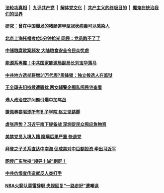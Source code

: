 

####  [法轮功真相](../../../../basic/blob/master/README.md?t=10180731) &nbsp;|&nbsp; [九评共产党](../../../../9ping.md/blob/master/README.md?t=10180731) &nbsp;|&nbsp; [解体党文化](../../../../jtdwh.md/blob/master/README.md?t=10180731)  &nbsp;|&nbsp; [共产主义的终极目的](../../../../gczydzjmd.md/blob/master/README.md?t=10180731) &nbsp;|&nbsp; [魔鬼在统治我们的世界](../../../../mgztzwmdsj.md/blob/master/README.md?t=10180731) 

#### [研究：曾在中国爆发的猪肠道甲型冠状病毒可以感染人](../pages/soh5/433066.md?t=10180731) 
#### [北京上海托福考位5分钟抢光  网民：党员跑不了了](../pages/soh5/433141.md?t=10180731) 
#### [中储粮腐败案频发  大陆粮食安全令民众忧虑](../pages/soh5/433129.md?t=10180731) 
#### [能源系再震！中共国家能源局副局长刘宝华落马](../pages/soh5/433126.md?t=10180731) 
#### [中共地方选举将增31万代表?周锋锁：独立候选人在监狱](../pages/soh5/433123.md?t=10180731) 
#### [王全璋夫妇持续遭骚扰  两女辅警企图私闯民宅查看](../pages/soh5/433084.md?t=10180731) 
#### [港人政治庇护问题引爆中加骂战](../pages/soh5/433093.md?t=10180731) 
#### [蓬佩奥要驱逐所有孔子学院 赵立坚跳脚](../pages/soh5/433063.md?t=10180731) 
#### [虚张声势？习近平南下提备战 深圳促民众囤应急物资](../pages/soh5/433033.md?t=10180731) 
#### [美禁党员入境入籍 隐瞒后果严重 快退党](../pages/soh5/432955.md?t=10180731) 
#### [拜登之子关系直达中南海 促成美对中巨额投资 牵出习近平](../pages/soh5/432925.md?t=10180731) 
#### [网传广东党校“领导十诫”刷屏！](../pages/soh5/432817.md?t=10180731) 
#### [中共仇恨宣传造就反人类打手](../pages/soh5/432619.md?t=10180731) 
#### [NBA火箭队莫雷辞职 央视回复“一路走好”遭嘲讽](../pages/soh5/432766.md?t=10180731) 
